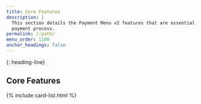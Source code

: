 ```yaml
---
title: Core Features
description: |
  This section details the Payment Menu v2 features that are essential for the
  payment process.
permalink: /:path/
menu_order: 1100
anchor_headings: false
---
```


{:.heading-line}
## Core Features

{% include card-list.html %}
